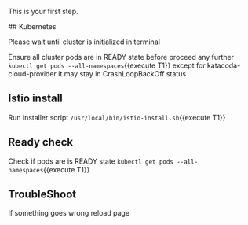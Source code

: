 This is your first step.

## Kubernetes

Please wait until cluster is initialized in terminal

Ensure all cluster pods are in READY state before proceed any further `kubectl get pods --all-namespaces`{{execute T1}} except for katacoda-cloud-provider it may stay in CrashLoopBackOff status

## Istio install

Run installer script `/usr/local/bin/istio-install.sh`{{execute T1}}

## Ready check

Check if pods are is READY state `kubectl get pods --all-namespaces`{{execute T1}}

## TroubleShoot

If something goes wrong reload page
